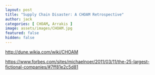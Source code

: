 ```yaml
---
layout: post
title: "Supply Chain Disaster: A CHOAM Retrospective"
author: jack
categories: [ CHOAM, Arrakis ]
image: assets/images/CHOAM.jpg
featured: false
hidden: false
---
```


http://dune.wikia.com/wiki/CHOAM

https://www.forbes.com/sites/michaelnoer/2011/03/11/the-25-largest-fictional-companies/#7ff81e2c5d81